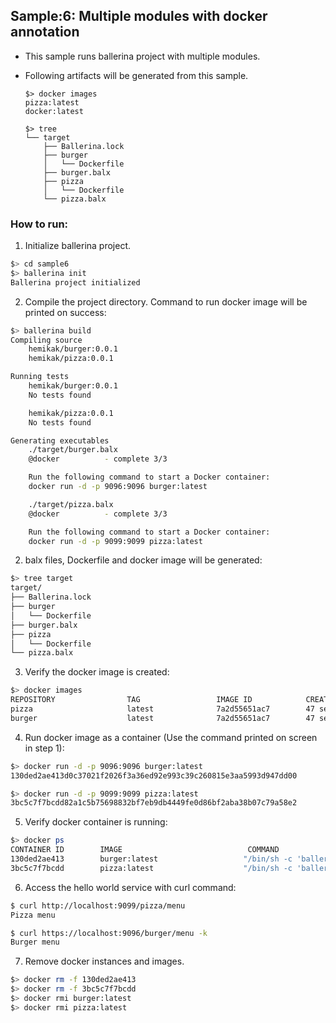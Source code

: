 ## Sample:6: Multiple modules with docker annotation

- This sample runs ballerina project with multiple modules.

- Following artifacts will be generated from this sample.
    ``` 
    $> docker images
    pizza:latest
    docker:latest
    
    $> tree
    └── target
        ├── Ballerina.lock
        ├── burger
        │   └── Dockerfile
        ├── burger.balx
        ├── pizza
        │   └── Dockerfile
        └── pizza.balx
    ```
### How to run:
1. Initialize ballerina project.
```bash
$> cd sample6
$> ballerina init
Ballerina project initialized
```

2. Compile the project directory. Command to run docker image will be printed on success:
```bash
$> ballerina build
Compiling source
    hemikak/burger:0.0.1
    hemikak/pizza:0.0.1

Running tests
    hemikak/burger:0.0.1
	No tests found

    hemikak/pizza:0.0.1
	No tests found

Generating executables
    ./target/burger.balx
	@docker 		 - complete 3/3

	Run the following command to start a Docker container:
	docker run -d -p 9096:9096 burger:latest

    ./target/pizza.balx
	@docker 		 - complete 3/3

	Run the following command to start a Docker container:
	docker run -d -p 9099:9099 pizza:latest
```

2. balx files, Dockerfile and docker image will be generated: 
```bash
$> tree target
target/
├── Ballerina.lock
├── burger
│   └── Dockerfile
├── burger.balx
├── pizza
│   └── Dockerfile
└── pizza.balx
```

3. Verify the docker image is created:
```bash
$> docker images
REPOSITORY                TAG                 IMAGE ID            CREATED              SIZE
pizza                     latest              7a2d55651ac7        47 seconds ago      120MB
burger                    latest              7a2d55651ac7        47 seconds ago      120MB

```

4. Run docker image as a container (Use the command printed on screen in step 1):
```bash
$> docker run -d -p 9096:9096 burger:latest
130ded2ae413d0c37021f2026f3a36ed92e993c39c260815e3aa5993d947dd00

$> docker run -d -p 9099:9099 pizza:latest
3bc5c7f7bcdd82a1c5b75698832bf7eb9db4449fe0d86bf2aba38b07c79a58e2
```

5. Verify docker container is running:
```bash
$> docker ps
CONTAINER ID        IMAGE                            COMMAND                  CREATED                  STATUS              PORTS                    NAMES
130ded2ae413        burger:latest                   "/bin/sh -c 'balleri…"   Less than a second ago   Up 3 seconds        0.0.0.0:9096->9096/tcp   thirsty_hopper
3bc5c7f7bcdd        pizza:latest                    "/bin/sh -c 'balleri…"   15 seconds ago           Up 14 seconds       0.0.0.0:9099->9099/tcp   hopeful_lalande

```

6. Access the hello world service with curl command:
```bash
$ curl http://localhost:9099/pizza/menu
Pizza menu 

$ curl https://localhost:9096/burger/menu -k
Burger menu 
```

7. Remove docker instances and images.
```bash
$> docker rm -f 130ded2ae413
$> docker rm -f 3bc5c7f7bcdd
$> docker rmi burger:latest
$> docker rmi pizza:latest
```
